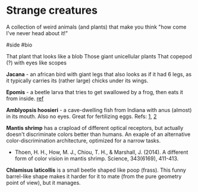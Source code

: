 # Strange creatures
A collection of weird animals (and plants) that make you think "how come I've never head about it!"

#side #bio

That plant that looks like a blob
Those giant unicellular plants
That copepod (?) with eyes like scopes

**Jacana** - an african bird with giant legs that also looks as if it had 6 legs, as it typically carries its (rather large) chicks under its wings.

**Epomis** - a beetle larva that tries to get swallowed by a frog, then eats it from inside. [ref](https://www.wired.com/2016/01/absurd-creature-of-the-week-this-toad-isnt-eating-a-bug-the-bug-is-eating-it/)

**Amblyopsis hoosieri** - a cave-dwelling fish from Indiana with anus (almost) in its mouth. Also no eyes. Great for fertilizing eggs. Refs: [1](https://www.vice.com/en_us/article/8qxqwg/this-newly-discovered-fish-has-an-anus-behind-its-head), [2](https://www.vice.com/en_us/article/xd5v84/hoosier-cave-fish-why-its-anus-is-on-its-head)

**Mantis shrimp** has a crapload of different optical receptors, but actually doesn't discriminate colors better than humans. An exaple of an alternative color-discrimination architecture, optimized for a narrow tasks.
* Thoen, H. H., How, M. J., Chiou, T. H., & Marshall, J. (2014). A different form of color vision in mantis shrimp. Science, 343(6169), 411-413.

**Chlamisus laticollis** is a small beetle shaped like poop (frass). This funny barrel-like shape makes it harder for it to mate (from the pure geometry point of view), but it manages.